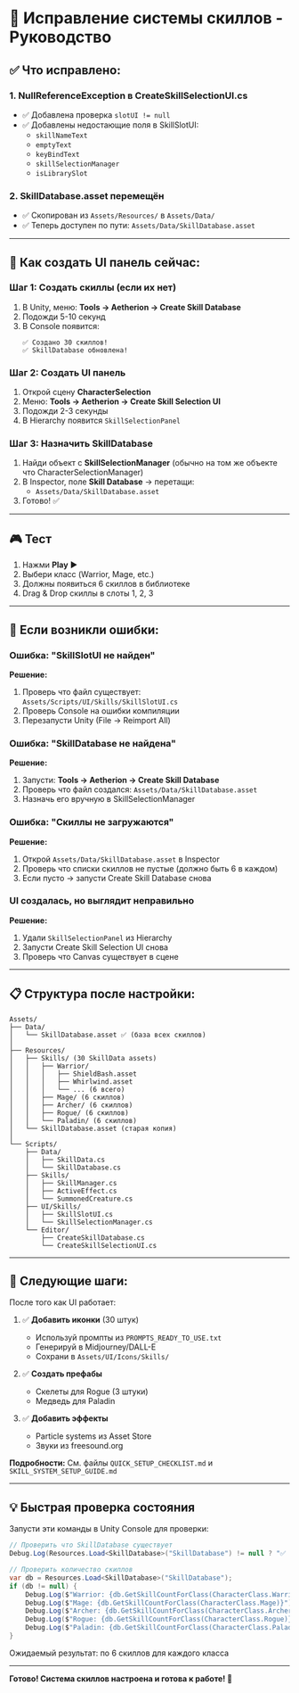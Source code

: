 # 🔧 Исправление системы скиллов - Руководство

## ✅ Что исправлено:

### 1. **NullReferenceException в CreateSkillSelectionUI.cs**
- ✅ Добавлена проверка `slotUI != null`
- ✅ Добавлены недостающие поля в SkillSlotUI:
  - `skillNameText`
  - `emptyText`
  - `keyBindText`
  - `skillSelectionManager`
  - `isLibrarySlot`

### 2. **SkillDatabase.asset перемещён**
- ✅ Скопирован из `Assets/Resources/` в `Assets/Data/`
- ✅ Теперь доступен по пути: `Assets/Data/SkillDatabase.asset`

---

## 🚀 Как создать UI панель сейчас:

### Шаг 1: Создать скиллы (если их нет)

1. В Unity, меню: **Tools → Aetherion → Create Skill Database**
2. Подожди 5-10 секунд
3. В Console появится:
   ```
   ✅ Создано 30 скиллов!
   ✅ SkillDatabase обновлена!
   ```

### Шаг 2: Создать UI панель

1. Открой сцену **CharacterSelection**
2. Меню: **Tools → Aetherion → Create Skill Selection UI**
3. Подожди 2-3 секунды
4. В Hierarchy появится `SkillSelectionPanel`

### Шаг 3: Назначить SkillDatabase

1. Найди объект с **SkillSelectionManager** (обычно на том же объекте что CharacterSelectionManager)
2. В Inspector, поле **Skill Database** → перетащи:
   - `Assets/Data/SkillDatabase.asset`
3. Готово! ✅

---

## 🎮 Тест

1. Нажми **Play** ▶
2. Выбери класс (Warrior, Mage, etc.)
3. Должны появиться 6 скиллов в библиотеке
4. Drag & Drop скиллы в слоты 1, 2, 3

---

## 🐛 Если возникли ошибки:

### Ошибка: "SkillSlotUI не найден"
**Решение:**
1. Проверь что файл существует: `Assets/Scripts/UI/Skills/SkillSlotUI.cs`
2. Проверь Console на ошибки компиляции
3. Перезапусти Unity (File → Reimport All)

### Ошибка: "SkillDatabase не найдена"
**Решение:**
1. Запусти: **Tools → Aetherion → Create Skill Database**
2. Проверь что файл создался: `Assets/Data/SkillDatabase.asset`
3. Назначь его вручную в SkillSelectionManager

### Ошибка: "Скиллы не загружаются"
**Решение:**
1. Открой `Assets/Data/SkillDatabase.asset` в Inspector
2. Проверь что списки скиллов не пустые (должно быть 6 в каждом)
3. Если пусто → запусти Create Skill Database снова

### UI создалась, но выглядит неправильно
**Решение:**
1. Удали `SkillSelectionPanel` из Hierarchy
2. Запусти Create Skill Selection UI снова
3. Проверь что Canvas существует в сцене

---

## 📋 Структура после настройки:

```
Assets/
├── Data/
│   └── SkillDatabase.asset ✅ (база всех скиллов)
│
├── Resources/
│   ├── Skills/ (30 SkillData assets)
│   │   ├── Warrior/
│   │   │   ├── ShieldBash.asset
│   │   │   ├── Whirlwind.asset
│   │   │   └── ... (6 всего)
│   │   ├── Mage/ (6 скиллов)
│   │   ├── Archer/ (6 скиллов)
│   │   ├── Rogue/ (6 скиллов)
│   │   └── Paladin/ (6 скиллов)
│   └── SkillDatabase.asset (старая копия)
│
└── Scripts/
    ├── Data/
    │   ├── SkillData.cs
    │   └── SkillDatabase.cs
    ├── Skills/
    │   ├── SkillManager.cs
    │   ├── ActiveEffect.cs
    │   └── SummonedCreature.cs
    ├── UI/Skills/
    │   ├── SkillSlotUI.cs
    │   └── SkillSelectionManager.cs
    └── Editor/
        ├── CreateSkillDatabase.cs
        └── CreateSkillSelectionUI.cs
```

---

## 🎯 Следующие шаги:

После того как UI работает:

1. ✅ **Добавить иконки** (30 штук)
   - Используй промпты из `PROMPTS_READY_TO_USE.txt`
   - Генерируй в Midjourney/DALL-E
   - Сохрани в `Assets/UI/Icons/Skills/`

2. ✅ **Создать префабы**
   - Скелеты для Rogue (3 штуки)
   - Медведь для Paladin

3. ✅ **Добавить эффекты**
   - Particle systems из Asset Store
   - Звуки из freesound.org

**Подробности:** См. файлы `QUICK_SETUP_CHECKLIST.md` и `SKILL_SYSTEM_SETUP_GUIDE.md`

---

## 💡 Быстрая проверка состояния

Запусти эти команды в Unity Console для проверки:

```csharp
// Проверить что SkillDatabase существует
Debug.Log(Resources.Load<SkillDatabase>("SkillDatabase") != null ? "✅ SkillDatabase найдена" : "❌ SkillDatabase не найдена");

// Проверить количество скиллов
var db = Resources.Load<SkillDatabase>("SkillDatabase");
if (db != null) {
    Debug.Log($"Warrior: {db.GetSkillCountForClass(CharacterClass.Warrior)}");
    Debug.Log($"Mage: {db.GetSkillCountForClass(CharacterClass.Mage)}");
    Debug.Log($"Archer: {db.GetSkillCountForClass(CharacterClass.Archer)}");
    Debug.Log($"Rogue: {db.GetSkillCountForClass(CharacterClass.Rogue)}");
    Debug.Log($"Paladin: {db.GetSkillCountForClass(CharacterClass.Paladin)}");
}
```

Ожидаемый результат: по 6 скиллов для каждого класса

---

**Готово! Система скиллов настроена и готова к работе! 🎉**
